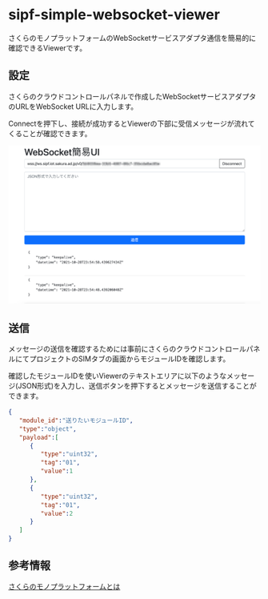 # sipf-simple-websocket-viewer

さくらのモノプラットフォームのWebSocketサービスアダプタ通信を簡易的に確認できるViewerです。

## 設定

さくらのクラウドコントロールパネルで作成したWebSocketサービスアダプタのURLをWebSocket URLに入力します。

Connectを押下し、接続が成功するとViewerの下部に受信メッセージが流れてくることが確認できます。

![viewer01](./img/image01.png)

## 送信

メッセージの送信を確認するためには事前にさくらのクラウドコントロールパネルにてプロジェクトのSIMタブの画面からモジュールIDを確認します。

確認したモジュールIDを使いViewerのテキストエリアに以下のようなメッセージ(JSON形式)を入力し、送信ボタンを押下するとメッセージを送信することができます。

```json
{
   "module_id":"送りたいモジュールID",
   "type":"object",
   "payload":[
      {
         "type":"uint32",
         "tag":"01",
         "value":1
      },
      {
         "type":"uint32",
         "tag":"01",
         "value":2
      }
   ]
}
```

## 参考情報

[さくらのモノプラットフォームとは](https://manual.sakura.ad.jp/cloud/iotpf-beta/about.html)